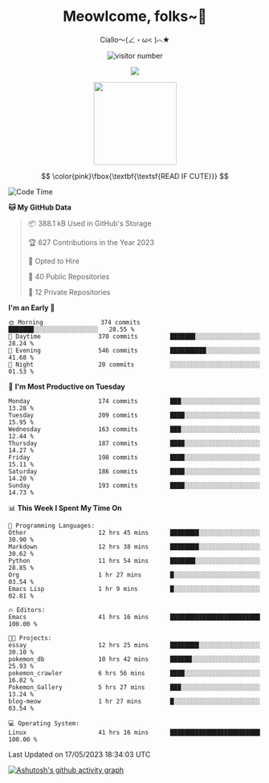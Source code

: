 <div align="center">
  <h1>Meowlcome, folks~👋</h1>
  <p>Ciallo～(∠・ω< )⌒★</p>
</div>

<p align="center">
  <img src="https://count.getloli.com/get/@Ziqi-Yang?theme=rule34" alt="visitor number" />
</p>

<p align="center">
  <img src="https://skillicons.dev/icons?i=rust,c,py,flutter,go,java,js,bash,linux,emacs" />
</p>
<p align="center">
  <img height="165" src="https://github-readme-stats.vercel.app/api?username=Ziqi-Yang&show_icons=true&include_all_commits=true&hide_border=true" />
</p>

$$
\color{pink}\fbox{\textbf{\textsf{READ IF CUTE}}}
$$

<!--START_SECTION:waka-->
![Code Time](http://img.shields.io/badge/Code%20Time-1%2C050%20hrs%2040%20mins-blue)

**🐱 My GitHub Data** 

> 📦 388.1 kB Used in GitHub's Storage 
 > 
> 🏆 627 Contributions in the Year 2023
 > 
> 💼 Opted to Hire
 > 
> 📜 40 Public Repositories 
 > 
> 🔑 12 Private Repositories 
 > 
**I'm an Early 🐤** 

```text
🌞 Morning                374 commits         ███████░░░░░░░░░░░░░░░░░░   28.55 % 
🌆 Daytime                370 commits         ███████░░░░░░░░░░░░░░░░░░   28.24 % 
🌃 Evening                546 commits         ██████████░░░░░░░░░░░░░░░   41.68 % 
🌙 Night                  20 commits          ░░░░░░░░░░░░░░░░░░░░░░░░░   01.53 % 
```
📅 **I'm Most Productive on Tuesday** 

```text
Monday                   174 commits         ███░░░░░░░░░░░░░░░░░░░░░░   13.28 % 
Tuesday                  209 commits         ████░░░░░░░░░░░░░░░░░░░░░   15.95 % 
Wednesday                163 commits         ███░░░░░░░░░░░░░░░░░░░░░░   12.44 % 
Thursday                 187 commits         ████░░░░░░░░░░░░░░░░░░░░░   14.27 % 
Friday                   198 commits         ████░░░░░░░░░░░░░░░░░░░░░   15.11 % 
Saturday                 186 commits         ████░░░░░░░░░░░░░░░░░░░░░   14.20 % 
Sunday                   193 commits         ████░░░░░░░░░░░░░░░░░░░░░   14.73 % 
```


📊 **This Week I Spent My Time On** 

```text
💬 Programming Languages: 
Other                    12 hrs 45 mins      ████████░░░░░░░░░░░░░░░░░   30.90 % 
Markdown                 12 hrs 38 mins      ████████░░░░░░░░░░░░░░░░░   30.62 % 
Python                   11 hrs 54 mins      ███████░░░░░░░░░░░░░░░░░░   28.85 % 
Org                      1 hr 27 mins        █░░░░░░░░░░░░░░░░░░░░░░░░   03.54 % 
Emacs Lisp               1 hr 9 mins         █░░░░░░░░░░░░░░░░░░░░░░░░   02.81 % 

🔥 Editors: 
Emacs                    41 hrs 16 mins      █████████████████████████   100.00 % 

🐱‍💻 Projects: 
essay                    12 hrs 25 mins      ████████░░░░░░░░░░░░░░░░░   30.10 % 
pokemon_db               10 hrs 42 mins      ██████░░░░░░░░░░░░░░░░░░░   25.93 % 
pokemon_crawler          6 hrs 56 mins       ████░░░░░░░░░░░░░░░░░░░░░   16.82 % 
Pokemon_Gallery          5 hrs 27 mins       ███░░░░░░░░░░░░░░░░░░░░░░   13.24 % 
blog-meow                1 hr 27 mins        █░░░░░░░░░░░░░░░░░░░░░░░░   03.54 % 

💻 Operating System: 
Linux                    41 hrs 16 mins      █████████████████████████   100.00 % 
```


 Last Updated on 17/05/2023 18:34:03 UTC
<!--END_SECTION:waka-->


[![Ashutosh's github activity graph](https://github-readme-activity-graph.cyclic.app/graph?username=Ziqi-Yang&theme=github)](https://github.com/ashutosh00710/github-readme-activity-graph)
